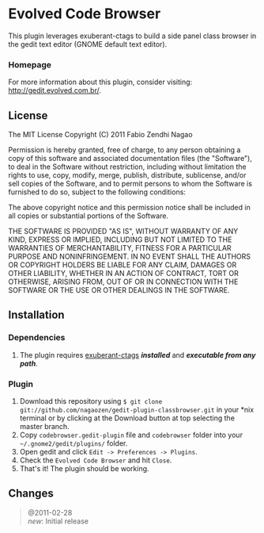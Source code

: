 Evolved Code Browser
=====

This plugin leverages exuberant-ctags to build a side panel class browser in the gedit text editor (GNOME default text editor).

### Homepage

For more information about this plugin, consider visiting: <http://gedit.evolved.com.br/>.

License
-----

The MIT License
Copyright (C) 2011 Fabio Zendhi Nagao

Permission is hereby granted, free of charge, to any person obtaining a copy
of this software and associated documentation files (the "Software"), to deal
in the Software without restriction, including without limitation the rights
to use, copy, modify, merge, publish, distribute, sublicense, and/or sell
copies of the Software, and to permit persons to whom the Software is
furnished to do so, subject to the following conditions:

The above copyright notice and this permission notice shall be included in
all copies or substantial portions of the Software.

THE SOFTWARE IS PROVIDED "AS IS", WITHOUT WARRANTY OF ANY KIND, EXPRESS OR
IMPLIED, INCLUDING BUT NOT LIMITED TO THE WARRANTIES OF MERCHANTABILITY,
FITNESS FOR A PARTICULAR PURPOSE AND NONINFRINGEMENT. IN NO EVENT SHALL THE
AUTHORS OR COPYRIGHT HOLDERS BE LIABLE FOR ANY CLAIM, DAMAGES OR OTHER
LIABILITY, WHETHER IN AN ACTION OF CONTRACT, TORT OR OTHERWISE, ARISING FROM,
OUT OF OR IN CONNECTION WITH THE SOFTWARE OR THE USE OR OTHER DEALINGS IN
THE SOFTWARE.

Installation
-----

### Dependencies

1. The plugin requires [exuberant-ctags](http://ctags.sourceforge.net/) _**installed**_ and _**executable from any path**_.

### Plugin

1. Download this repository using `$ git clone git://github.com/nagaozen/gedit-plugin-classbrowser.git` in your *nix terminal or by clicking at the Download button at top selecting the master branch.
1. Copy `codebrowser.gedit-plugin` file and `codebrowser` folder into your `~/.gnome2/gedit/plugins/` folder.
1. Open gedit and click `Edit -> Preferences -> Plugins`.
1. Check the `Evolved Code Browser` and hit `Close`.
1. That's it! The plugin should be working.

Changes
-----

> @2011-02-28  
> _new_: Initial release

